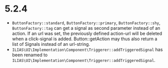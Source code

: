 # 5.2.4

* `ButtonFactory::standard`, `ButtonFactory::primary`, `ButtonFactory::shy`, `ButtonFactory::tag`
  can get a signal as second parameter instead of an action. If an url was set, the
  previously defined action-url will be deleted when a click-signal is added. Button::getAction
  may thus also return a list of Signals instead of an url-string.
* `ILIAS\UI\Implementation\Component\Triggerer::addTriggeredSignal` has been renamed to 
  `ILIAS\UI\Implementation\Component\Triggerer::addTriggeredSignal`.

